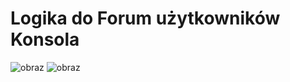 # Logika do Forum użytkowników Konsola
![obraz](https://github.com/user-attachments/assets/678c5045-5324-4a64-b2c6-4cd9fbac5be8)
![obraz](https://github.com/user-attachments/assets/24f5afc2-40ab-4a12-875c-60d309254bf5)

